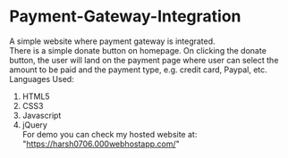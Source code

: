 # Payment-Gateway-Integration
A simple website where payment gateway is integrated.  
There is a simple donate button on homepage. On clicking the donate button, the user will land on the payment page where user can select the amount to be paid and the payment type, e.g. credit card, Paypal, etc.  
Languages Used:  
1) HTML5  
2) CSS3  
3) Javascript  
4) jQuery  
For demo you can check my hosted website at: "https://harsh0706.000webhostapp.com/"  

